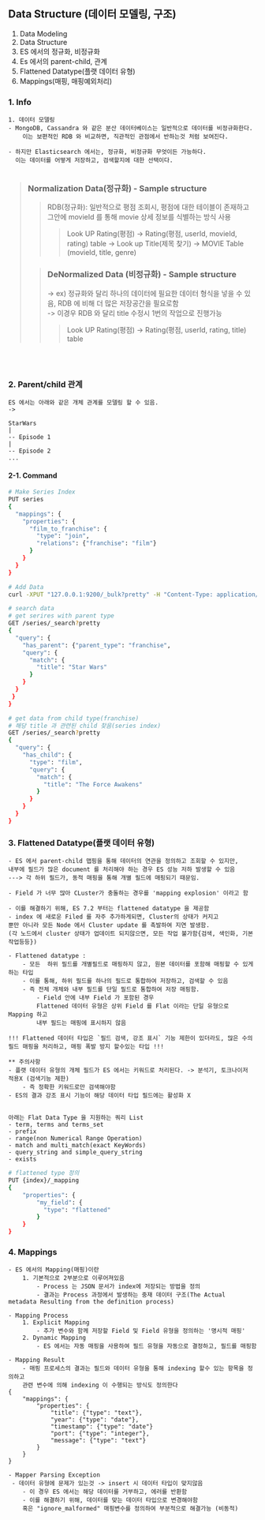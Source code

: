 ## Data Structure (데이터 모델링, 구조)

1. Data Modeling
2. Data Structure
3. ES 에서의 정규화, 비정규화
4. Es 에서의 parent-child, 관계
5. Flattened Datatype(플랫 데이터 유형)
6. Mappings(매핑, 매핑예외처리)

### 1. Info
```TEXT
1. 데이터 모델링
- MongoDB, Cassandra 와 같은 분산 데이터베이스는 일반적으로 데이터를 비정규화한다.
    이는 보편적인 RDB 와 비교하면, 직관적인 관점에서 반하는것 처럼 보여진다.
    
- 하지만 Elasticsearch 에서는, 정규화, 비정규화 무엇이든 가능하다.
  이는 데이터를 어떻게 저장하고, 검색할지에 대한 선택이다.
    

```


> ### Normalization Data(정규화) - Sample structure
>>RDB(정규화): 일반적으로 평점 조회시, 평점에 대한 테이블이 존재하고 그안에 movieId 를 통해 movie 상세 정보를 식별하는 방식 사용
>>> Look UP Rating(평점) -> Rating(평점, userId, movieId, rating) table -> Look up Title(제목 찾기) -> MOVIE Table (movieId, title, genre)
> 
> 
> > ### DeNormalized Data (비정규화) - Sample structure
>> -> ex) 정규화와 달리 하나의 데이터에 필요한 데이터 형식을 넣을 수 있음, RDB 에 비해 더 많은 저장공간을 필요로함
> <br/> -> 이경우 RDB 와 달리 title 수정시 1번의 작업으로 진행가능 
>>> Look UP Rating(평점) -> Rating(평점, userId, rating, title) table

<br/><br/>

### 2. Parent/child 관계
```TEXT
ES 에서는 아래와 같은 개체 관계를 모델링 할 수 있음.
-> 

StarWars
|
-- Episode 1
|
-- Episode 2
... 
```

#### 2-1. Command
```BASH
# Make Series Index
PUT series
{
  "mappings": {
    "properties": {
      "film_to_franchise": {
        "type": "join",
        "relations": {"franchise": "film"}
      }
    }
  }
}

# Add Data
curl -XPUT "127.0.0.1:9200/_bulk?pretty" -H "Content-Type: application/json" --data-binary @series.json

# search data
# get serires with parent type
GET /series/_search?pretty
{
  "query": {
    "has_parent": {"parent_type": "franchise",
    "query": {
      "match": {
        "title": "Star Wars"
      }
    }
  }
 }
}

# get data from child type(franchise)
# 해당 title 과 관련된 child 찾음(series index)
GET /series/_search?pretty
{
  "query": {
    "has_child": {
      "type": "film",
      "query": {
        "match": {
          "title": "The Force Awakens"
        }
      }
    }
  }
}
```

### 3. Flattened Datatype(플랫 데이터 유형)
```TEXT
- ES 에서 parent-child 맵핑을 통해 데이터의 연관을 정의하고 조회할 수 있지만,
내부에 필드가 많은 document 를 처리해야 하는 경우 ES 성능 저하 발생할 수 있음
---> 각 하위 필드가, 동적 매핑을 통해 개별 필드에 매핑되기 때문임.

- Field 가 너무 많아 CLuster가 충돌하는 경우를 'mapping explosion' 이라고 함

- 이를 해결하기 위해, ES 7.2 부터는 flattened datatype 을 제공함
- index 에 새로운 Filed 를 자주 추가하게되면, Cluster의 상태가 커지고
뿐만 아니라 모든 Node 에서 Cluster update 를 촉발하여 지연 발생함.
(각 노드에서 cluster 상태가 업데이트 되지않으면, 모든 작업 불가함{검색, 색인화, 기본작업등등})

- Flattened datatype :
    - 모든  하위 필드를 개별필드로 매핑하지 않고, 원본 데이터를 포함해 매핑할 수 있게하는 타입
    - 이를 통해, 하위 필드를 하나의 필드로 통합하여 저장하고, 검색할 수 있음
    - 즉 전체 개체와 내부 필드를 단일 필드로 통합하여 저장 매핑함.
        - Field 안에 내부 Field 가 포함된 경우
        Flattened 데이터 유형은 상위 Field 를 Flat 이라는 단일 유형으로 Mapping 하고
        내부 필드는 매핑에 표시하지 않음

!!! Flattened 데이터 타입은 `필드 검색, 강조 표시` 기능 제한이 있더라도, 많은 수의 필드 매핑을 처리하고, 매핑 폭발 방지 할수있는 타입 !!!      
        
** 주의사항
- 플랫 데이터 유형의 개체 필드가 ES 에서는 키워드로 처리된다. -> 분석기, 토크나이저 적용X (검색기능 제한)
    - 즉 정확한 키워드로만 검색해야함
- ES의 결과 강조 표시 기능이 해당 데이터 타입 필드에는 활성화 X


아래는 Flat Data Type 을 지원하는 쿼리 List
- term, terms and terms_set
- prefix
- range(non Numerical Range Operation)
- match and multi_match(exact KeyWords)
- query_string and simple_query_string
- exists 
```
```BASH
# flattened type 정의
PUT {index}/_mapping
{
    "properties": {
        "my_field": {
          "type": "flattened"
        }
    }
}
```

### 4. Mappings
```TEXT
- ES 에서의 Mapping(매핑)이란
    1. 기본적으로 2부분으로 이루어져있음 
        - Process 는 JSON 문서가 index에 저장되는 방법을 정의
        - 결과는 Process 과정에서 발생하는 중재 데이터 구조(The Actual metadata Resulting from the definition process)
        
- Mapping Process
    1. Explicit Mapping
        - 추가 변수와 함께 저장할 Field 및 Field 유형을 정의하는 '명시적 매핑'
    2. Dynamic Mapping
        - ES 에서는 자동 매핑을 사용하여 필드 유형을 자동으로 결정하고, 필드를 매핑함
        
- Mapping Result
    - 매핑 프로세스의 결과는 필드와 데이터 유형을 통해 indexing 할수 있는 항목을 정의하고
    관련 변수에 의해 indexing 이 수행되는 방식도 정의한다
{
    "mappings": {
        "properties": {
            "title": {"type": "text"},
            "year": {"type": "date"},
            "timestamp": {"type": "date"}
            "port": {"type": "integer"},
            "message": {"type": "text"}
        }
    }
}

- Mapper Parsing Exception
 - 데이터 유형에 문제가 있는것 -> insert 시 데이터 타입이 맞지않음
    - 이 경우 ES 에서는 해당 데이터를 거부하고, 에러를 반환함
    - 이를 해결하기 위해, 데이터를 맞는 데이터 타입으로 변경해야함
    혹은 "ignore_malformed" 매핑변수를 정의하여 부분적으로 해결가능 (비동적)

  
```